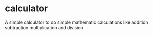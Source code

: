 # calculator
A simple calculator to do simple mathematic calculations like addition subtraction multiplication and division
